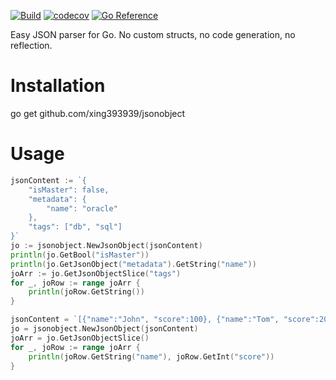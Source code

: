[![Build](https://github.com/xing393939/jsonobject/actions/workflows/go.yml/badge.svg)](https://github.com/xing393939/jsonobject/actions/?query=branch%3Amain+event%3Apush)
[![codecov](https://codecov.io/gh/xing393939/jsonobject/branch/main/graph/badge.svg)](https://codecov.io/gh/xing393939/jsonobject)
[![Go Reference](https://pkg.go.dev/badge/github.com/xing393939/jsonobject.svg)](https://pkg.go.dev/github.com/xing393939/jsonobject)

Easy JSON parser for Go. No custom structs, no code generation, no reflection.

# Installation
go get github.com/xing393939/jsonobject

# Usage
```go
jsonContent := `{
    "isMaster": false, 
    "metadata": {
        "name": "oracle"
    },
    "tags": ["db", "sql"]
}`
jo := jsonobject.NewJsonObject(jsonContent)
println(jo.GetBool("isMaster"))
println(jo.GetJsonObject("metadata").GetString("name"))
joArr := jo.GetJsonObjectSlice("tags")
for _, joRow := range joArr {
    println(joRow.GetString())
}

jsonContent = `[{"name":"John", "score":100}, {"name":"Tom", "score":200}]`
jo = jsonobject.NewJsonObject(jsonContent)
joArr = jo.GetJsonObjectSlice()
for _, joRow := range joArr {
    println(joRow.GetString("name"), joRow.GetInt("score"))
}
```
